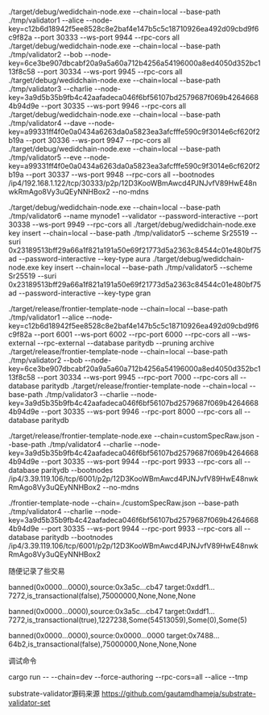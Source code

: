 ./target/debug/wedidchain-node.exe --chain=local --base-path ./tmp/validator1 --alice --node-key=c12b6d18942f5ee8528c8e2baf4e147b5c5c18710926ea492d09cbd9f6c9f82a --port 30333 --ws-port 9944 --rpc-cors all
./target/debug/wedidchain-node.exe --chain=local --base-path ./tmp/validator2 --bob --node-key=6ce3be907dbcabf20a9a5a60a712b4256a54196000a8ed4050d352bc113f8c58  --port 30334 --ws-port 9945 --rpc-cors all
./target/debug/wedidchain-node.exe --chain=local --base-path ./tmp/validator3 --charlie --node-key=3a9d5b35b9fb4c42aafadeca046f6bf56107bd2579687f069b42646684b94d9e  --port 30335 --ws-port 9946 --rpc-cors all
./target/debug/wedidchain-node.exe --chain=local --base-path ./tmp/validator4 --dave --node-key=a99331ff4f0e0a0434a6263da0a5823ea3afcfffe590c9f3014e6cf620f2b19a  --port 30336 --ws-port 9947 --rpc-cors all
./target/debug/wedidchain-node.exe --chain=local --base-path ./tmp/validator5 --eve --node-key=a99331ff4f0e0a0434a6263da0a5823ea3afcfffe590c9f3014e6cf620f2b19a  --port 30337 --ws-port 9948 --rpc-cors all --bootnodes /ip4/192.168.1.122/tcp/30333/p2p/12D3KooWBmAwcd4PJNJvfV89HwE48nwkRmAgo8Vy3uQEyNNHBox2 --no-mdns

./target/debug/wedidchain-node.exe --chain=local --base-path ./tmp/validator6 --name mynode1 --validator  --password-interactive  --port 30338 --ws-port 9949 --rpc-cors all 
./target/debug/wedidchain-node.exe key insert --chain=local --base-path ./tmp/validator5 --scheme Sr25519 --suri 0x23189513bff29a66a1f821a191a50e69f21773d5a2363c84544c01e480bf75ad --password-interactive --key-type aura
./target/debug/wedidchain-node.exe key insert --chain=local --base-path ./tmp/validator5 --scheme Sr25519 --suri 0x23189513bff29a66a1f821a191a50e69f21773d5a2363c84544c01e480bf75ad --password-interactive --key-type gran 


./target/release/frontier-template-node --chain=local --base-path ./tmp/validator1 --alice --node-key=c12b6d18942f5ee8528c8e2baf4e147b5c5c18710926ea492d09cbd9f6c9f82a --port 6001 --ws-port 6002 --rpc-port 6000 --rpc-cors all --ws-external --rpc-external --database paritydb --pruning archive
./target/release/frontier-template-node --chain=local --base-path ./tmp/validator2 --bob --node-key=6ce3be907dbcabf20a9a5a60a712b4256a54196000a8ed4050d352bc113f8c58  --port 30334 --ws-port 9945 --rpc-port 7000 --rpc-cors all --database paritydb
./target/release/frontier-template-node --chain=local --base-path ./tmp/validator3 --charlie --node-key=3a9d5b35b9fb4c42aafadeca046f6bf56107bd2579687f069b42646684b94d9e  --port 30335 --ws-port 9946 --rpc-port 8000 --rpc-cors all --database paritydb

./target/release/frontier-template-node.exe --chain=customSpecRaw.json --base-path ./tmp/validator4 --charlie --node-key=3a9d5b35b9fb4c42aafadeca046f6bf56107bd2579687f069b42646684b94d9e  --port 30335 --ws-port 9944 --rpc-port 9933 --rpc-cors all --database paritydb --bootnodes /ip4/3.39.119.106/tcp/6001/p2p/12D3KooWBmAwcd4PJNJvfV89HwE48nwkRmAgo8Vy3uQEyNNHBox2 --no-mdns

./frontier-template-node --chain=./customSpecRaw.json --base-path ./tmp/validator4 --charlie --node-key=3a9d5b35b9fb4c42aafadeca046f6bf56107bd2579687f069b42646684b94d9e  --port 30335 --ws-port 9944 --rpc-port 9933 --rpc-cors all --database paritydb --bootnodes /ip4/3.39.119.106/tcp/6001/p2p/12D3KooWBmAwcd4PJNJvfV89HwE48nwkRmAgo8Vy3uQEyNNHBox2 

随便记录了些交易

banned(0x0000…0000),source:0x3a5c…cb47 target:0xddf1…7272,is_transactional(false),75000000,None,None,None 

banned(0x0000…0000),source:0x3a5c…cb47 target:0xddf1…7272,is_transactional(true),1227238,Some(54513059),Some(0),Some(5)  

banned(0x0000…0000),source:0x0000…0000 target:0x7488…64b2,is_transactional(false),75000000,None,None,None  


调试命令

cargo run -- --chain=dev --force-authoring --rpc-cors=all --alice --tmp

substrate-validator源码来源
https://github.com/gautamdhameja/substrate-validator-set